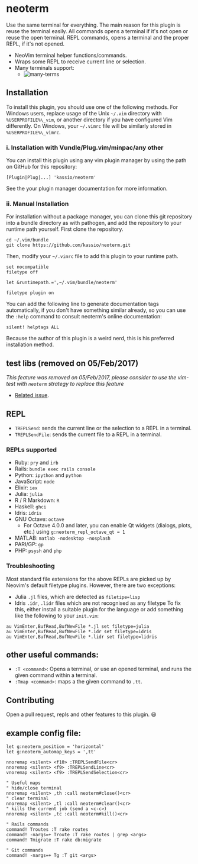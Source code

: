 # neoterm

Use the same terminal for everything. The main reason for this plugin is reuse
the terminal easily. All commands opens a terminal if it's not open or reuse the
open terminal.
REPL commands, opens a terminal and the proper REPL, if it's not opened.

- NeoVim terminal helper functions/commands.
- Wraps some REPL to receive current line or selection.
- Many terminals support:
  - ![many-terms](https://cloud.githubusercontent.com/assets/120483/8921869/fe459572-34b1-11e5-93c9-c3b6f3b44719.gif)

## Installation

To install this plugin, you should use one of the following methods.
For Windows users, replace usage of the Unix `~/.vim` directory with
`%USERPROFILE%\_vim`, or another directory if you have configured
Vim differently. On Windows, your `~/.vimrc` file will be similarly
stored in `%USERPROFILE%\_vimrc`.

### i. Installation with Vundle/Plug.vim/minpac/any other

You can install this plugin using any vim plugin manager by using the path on
GitHub for this repository:

```vim
[Plugin|Plug|...] 'kassio/neoterm'
```

See the your plugin manager documentation for more information.

### ii. Manual Installation

For installation without a package manager, you can clone this git repository
into a bundle directory as with pathogen, and add the repository to your
runtime path yourself. First clone the repository.

```console
cd ~/.vim/bundle
git clone https://github.com/kassio/neoterm.git
```

Then, modify your `~/.vimrc` file to add this plugin to your runtime path.

```vim
set nocompatible
filetype off

let &runtimepath.=',~/.vim/bundle/neoterm'

filetype plugin on
```

You can add the following line to generate documentation tags automatically,
if you don't have something similar already, so you can use the `:help` command
to consult neoterm's online documentation:

```vim
silent! helptags ALL
```

Because the author of this plugin is a weird nerd, this is his preferred
installation method.

## test libs (removed on 05/Feb/2017)

*This feature was removed on 05/Feb/2017, please consider to use the
vim-test with `neoterm` strategy to replace this feature*

- [Related issue](https://github.com/kassio/neoterm/issues/123).

## REPL

* `TREPLSend`: sends the current line or the selection to a REPL in a terminal.
* `TREPLSendFile`: sends the current file to a REPL in a terminal.

### REPLs supported

* Ruby: `pry` and `irb`
* Rails: `bundle exec rails console`
* Python: `ipython` and `python`
* JavaScript: `node`
* Elixir: `iex`
* Julia: `julia`
* R / R Markdown: `R`
* Haskell: `ghci`
* Idris: `idris`
* GNU Octave: `octave`
  * For Octave 4.0.0 and later, you can enable Qt widgets (dialogs, plots, etc.) using `g:neoterm_repl_octave_qt = 1`
* MATLAB: `matlab -nodesktop -nosplash`
* PARI/GP: `gp`
* PHP: `psysh` and `php`

### Troubleshooting

Most standard file extensions for the above REPLs are picked up by Neovim's default
filetype plugins. However, there are two exceptions:
* Julia `.jl` files, which are detected as `filetipe=lisp`
* Idris `.idr`, `.lidr` files which are not recognised as any filetype
To fix this, either install a suitable plugin for the language or add something like
the following to your `init.vim`:
```viml
au VimEnter,BufRead,BufNewFile *.jl set filetype=julia
au VimEnter,BufRead,BufNewFile *.idr set filetype=idris
au VimEnter,BufRead,BufNewFile *.lidr set filetype=lidris
```

## other useful commands:

* `:T <command>`: Opens a terminal, or use an opened terminal, and runs the
                  given command within a terminal.
* `:Tmap <command>`: maps a the given command to `,tt`.

## Contributing

Open a pull request, repls and other features to this plugin. :smiley:

## example config file:

```viml
let g:neoterm_position = 'horizontal'
let g:neoterm_automap_keys = ',tt'

nnoremap <silent> <f10> :TREPLSendFile<cr>
nnoremap <silent> <f9> :TREPLSendLine<cr>
vnoremap <silent> <f9> :TREPLSendSelection<cr>

" Useful maps
" hide/close terminal
nnoremap <silent> ,th :call neoterm#close()<cr>
" clear terminal
nnoremap <silent> ,tl :call neoterm#clear()<cr>
" kills the current job (send a <c-c>)
nnoremap <silent> ,tc :call neoterm#kill()<cr>

" Rails commands
command! Troutes :T rake routes
command! -nargs=+ Troute :T rake routes | grep <args>
command! Tmigrate :T rake db:migrate

" Git commands
command! -nargs=+ Tg :T git <args>
```
